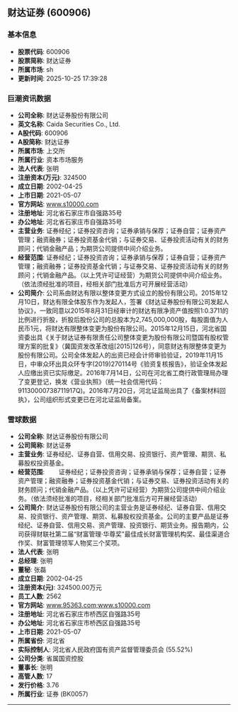 ## 财达证券 (600906)

### 基本信息

- **股票代码**: 600906
- **股票简称**: 财达证券
- **所属市场**: sh
- **更新时间**: 2025-10-25 17:39:28

### 巨潮资讯数据

- **公司全称**: 财达证券股份有限公司
- **英文名称**: Caida Securities Co., Ltd.
- **A股代码**: 600906
- **A股简称**: 财达证券
- **所属市场**: 上交所
- **所属行业**: 资本市场服务
- **法人代表**: 张明
- **注册资本(万元)**: 324500
- **成立日期**: 2002-04-25
- **上市日期**: 2021-05-07
- **官方网站**: www.s10000.com
- **注册地址**: 河北省石家庄市自强路35号
- **办公地址**: 河北省石家庄市自强路35号
- **主营业务**: 证券经纪；证券投资咨询；证券承销与保荐；证券自营；证券资产管理；融资融券；证券投资基金代销；与证券交易、证券投资活动有关的财务顾问；代销金融产品；为期货公司提供中间介绍业务。
- **经营范围**: 证券经纪；证券投资咨询；证券承销与保荐；证券自营；证券资产管理；融资融券；证券投资基金代销；与证券交易、证券投资活动有关的财务顾问；代销金融产品。（以上凭许可证经营）为期货公司提供中间介绍业务。（依法须经批准的项目，经相关部门批准后方可开展经营活动）
- **公司简介**: 公司系由财达有限以整体变更方式设立的股份有限公司。2015年12月10日，财达有限全体股东作为发起人，签署《财达证券股份有限公司发起人协议》，一致同意以2015年8月31日经审计的财达有限净资产值按照1:0.3711的比例进行折股，折股后股份公司的总股本为2,745,000,000股，每股面值为人民币1元，将财达有限整体变更为股份有限公司。2015年12月15日，河北省国资委出具《关于财达证券有限责任公司整体变更为股份有限公司暨国有股权管理方案的批复》（冀国资发改革改组[2015]126号），同意财达有限整体变更为股份有限公司。公司全体发起人的出资已经会计师审验验证，2019年11月15日，中审众环出具众环专字(2019)270114号《验资复核报告》，验证全体发起人应缴出资已实际缴足。2016年7月14日，公司在河北省工商行政管理局办理了变更登记，换发《营业执照》（统一社会信用代码：91130000738711917Q)。2016年7月20日，河北证监局出具了《备案材料回执》，公司组织形式变更已在河北证监局备案。

### 雪球数据

- **公司全称**: 财达证券股份有限公司
- **公司简称**: 财达证券
- **主营业务**: 证券经纪、证券自营、信用交易、投资银行、资产管理、期货、私募股权投资基金。
- **经营范围**: 　　证券经纪；证券投资咨询；证券承销与保荐；证券自营；证券资产管理；融资融券；证券投资基金代销；与证券交易、证券投资活动有关的财务顾问；代销金融产品。（以上凭许可证经营）为期货公司提供中间介绍业务。（依法须经批准的项目，经相关部门批准后方可开展经营活动）
- **公司简介**: 财达证券股份有限公司的主营业务是证券经纪、证券自营、信用交易、投资银行、资产管理、期货、私募股权投资基金。公司的主要产品是证券经纪、证券自营、信用交易、资产管理、投资银行、期货业务。报告期内，公司获得财联社第二届“财富管理·华尊奖”最佳成长财富管理机构奖、最佳渠道合作奖、财富管理领军人物奖三个奖项。
- **法人代表**: 张明
- **总经理**: 张明
- **董秘**: 张磊
- **成立日期**: 2002-04-25
- **注册资本(元)**: 324500.00万元
- **员工人数**: 2562
- **官方网站**: www.95363.com;www.s10000.com
- **注册地址**: 河北省石家庄市桥西区自强路35号
- **办公地址**: 河北省石家庄市桥西区自强路35号
- **上市日期**: 2021-05-07
- **所属省份**: 河北省
- **实际控制人**: 河北省人民政府国有资产监督管理委员会 (55.52%)
- **公司分类**: 省属国资控股
- **董事长**: 张明
- **高管人数**: 17
- **发行价格**: 3.76
- **所属行业**: 证券 (BK0057)

---